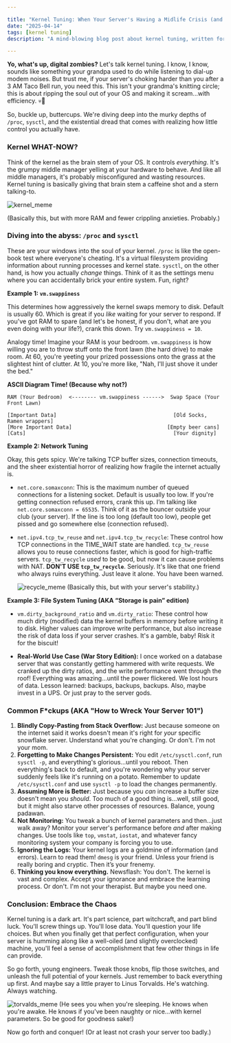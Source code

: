 ```yaml
---

title: "Kernel Tuning: When Your Server's Having a Midlife Crisis (and You're the Therapist)"
date: "2025-04-14"
tags: [kernel tuning]
description: "A mind-blowing blog post about kernel tuning, written for chaotic Gen Z engineers. Prepare for existential dread...and hopefully a faster server."

---
```


**Yo, what's up, digital zombies?** Let's talk kernel tuning. I know, I know, sounds like something your grandpa used to do while listening to dial-up modem noises. But trust me, if your server's choking harder than you after a 3 AM Taco Bell run, you need this. This isn't your grandma's knitting circle; this is about ripping the soul out of your OS and making it scream...with efficiency. 💀🙏

So, buckle up, buttercups. We're diving deep into the murky depths of `/proc`, `sysctl`, and the existential dread that comes with realizing how little control you actually have.

### Kernel WHAT-NOW?

Think of the kernel as the brain stem of your OS. It controls *everything*.  It's the grumpy middle manager yelling at your hardware to behave.  And like all middle managers, it's probably misconfigured and wasting resources. Kernel tuning is basically giving that brain stem a caffeine shot and a stern talking-to.

![kernel_meme](https://i.kym-cdn.com/photos/images/original/001/851/452/7c4.jpg)

(Basically this, but with more RAM and fewer crippling anxieties.  Probably.)

### Diving into the abyss: `/proc` and `sysctl`

These are your windows into the soul of your kernel. `/proc` is like the open-book test where everyone's cheating. It's a virtual filesystem providing information about running processes and kernel state. `sysctl`, on the other hand, is how you actually *change* things. Think of it as the settings menu where you can accidentally brick your entire system. Fun, right?

**Example 1: `vm.swappiness`**

This determines how aggressively the kernel swaps memory to disk.  Default is usually 60. Which is great if you *like* waiting for your server to respond. If you've got RAM to spare (and let's be honest, if you don't, what are you even doing with your life?), crank this down. Try `vm.swappiness = 10`.

Analogy time! Imagine your RAM is your bedroom. `vm.swappiness` is how willing you are to throw stuff onto the front lawn (the hard drive) to make room.  At 60, you're yeeting your prized possessions onto the grass at the slightest hint of clutter. At 10, you're more like, "Nah, I'll just shove it under the bed."

**ASCII Diagram Time! (Because why not?)**

```
RAM (Your Bedroom)  <-------- vm.swappiness ------>  Swap Space (Your Front Lawn)

[Important Data]                                      [Old Socks, Ramen wrappers]
[More Important Data]                               [Empty beer cans]
[Cats]                                                [Your dignity]
```

**Example 2: Network Tuning**

Okay, this gets spicy. We're talking TCP buffer sizes, connection timeouts, and the sheer existential horror of realizing how fragile the internet actually is.

*   `net.core.somaxconn`:  This is the maximum number of queued connections for a listening socket.  Default is usually too low. If you're getting connection refused errors, crank this up. I’m talking like `net.core.somaxconn = 65535`. Think of it as the bouncer outside your club (your server). If the line is too long (default too low), people get pissed and go somewhere else (connection refused).

*   `net.ipv4.tcp_tw_reuse` and `net.ipv4.tcp_tw_recycle`:  These control how TCP connections in the TIME_WAIT state are handled. `tcp_tw_reuse` allows you to reuse connections faster, which is good for high-traffic servers. `tcp_tw_recycle` *used* to be good, but now it can cause problems with NAT. **DON'T USE `tcp_tw_recycle`**. Seriously. It's like that one friend who always ruins everything. Just leave it alone. You have been warned.

    ![recycle_meme](https://i.imgflip.com/307jvc.jpg)
    (Basically this, but with your server's stability.)

**Example 3: File System Tuning (AKA “Storage is pain” edition)**

*   `vm.dirty_background_ratio` and `vm.dirty_ratio`: These control how much dirty (modified) data the kernel buffers in memory before writing it to disk.  Higher values can improve write performance, but also increase the risk of data loss if your server crashes.  It's a gamble, baby! Risk it for the biscuit!

*   **Real-World Use Case (War Story Edition):**  I once worked on a database server that was constantly getting hammered with write requests. We cranked up the dirty ratios, and the write performance went through the roof!  Everything was amazing...until the power flickered.  We lost hours of data.  Lesson learned: backups, backups, backups. Also, maybe invest in a UPS.  Or just pray to the server gods.

### Common F*ckups (AKA "How to Wreck Your Server 101")

1.  **Blindly Copy-Pasting from Stack Overflow:**  Just because someone on the internet said it works doesn't mean it's right for *your* specific snowflake server.  Understand what you're changing.  Or don't.  I'm not your mom.
2.  **Forgetting to Make Changes Persistent:** You edit `/etc/sysctl.conf`, run `sysctl -p`, and everything's glorious...until you reboot.  Then everything's back to default, and you're wondering why your server suddenly feels like it's running on a potato.  Remember to update `/etc/sysctl.conf` and use `sysctl -p` to load the changes permanently.
3.  **Assuming More is Better:**  Just because you *can* increase a buffer size doesn't mean you *should*.  Too much of a good thing is...well, still good, but it might also starve other processes of resources.  Balance, young padawan.
4.  **Not Monitoring:**  You tweak a bunch of kernel parameters and then...just walk away?  Monitor your server's performance before *and* after making changes. Use tools like `top`, `vmstat`, `iostat`, and whatever fancy monitoring system your company is forcing you to use.
5. **Ignoring the Logs:** Your kernel logs are a goldmine of information (and errors). Learn to read them! `dmesg` is your friend. Unless your friend is really boring and cryptic. Then it’s your frenemy.
6. **Thinking you know everything.** Newsflash: You don't. The kernel is vast and complex. Accept your ignorance and embrace the learning process. Or don't. I'm not your therapist. But maybe you need one.

### Conclusion: Embrace the Chaos

Kernel tuning is a dark art. It's part science, part witchcraft, and part blind luck. You'll screw things up. You'll lose data. You'll question your life choices. But when you finally get that perfect configuration, when your server is humming along like a well-oiled (and slightly overclocked) machine, you'll feel a sense of accomplishment that few other things in life can provide.

So go forth, young engineers. Tweak those knobs, flip those switches, and unleash the full potential of your kernels. Just remember to back everything up first.  And maybe say a little prayer to Linus Torvalds. He's watching. Always watching.

![torvalds_meme](https://i.imgflip.com/301b01.jpg)
(He sees you when you're sleeping. He knows when you're awake. He knows if you've been naughty or nice...with kernel parameters. So be good for goodness sake!)

Now go forth and conquer! (Or at least not crash your server too badly.)
